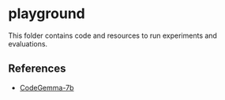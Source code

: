 # playground
This folder contains code and resources to run experiments and evaluations.


## References
- [CodeGemma-7b](https://huggingface.co/google/codegemma-7b)